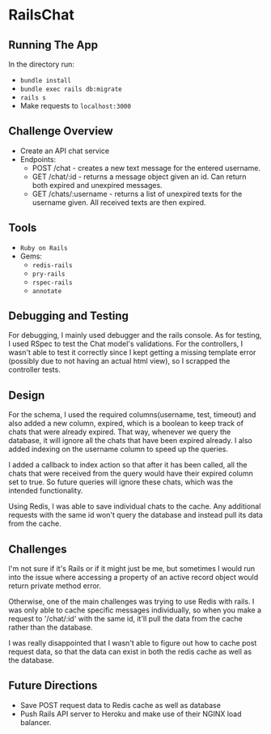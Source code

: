 # RailsChat

## Running The App
In the directory run:

* `bundle install`
* `bundle exec rails db:migrate`
* `rails s`
* Make requests to `localhost:3000`

## Challenge Overview
* Create an API chat service
* Endpoints:
  * POST /chat - creates a new text message for the entered username.
  * GET /chat/:id - returns a message object given an id. Can return both expired and unexpired messages.
  * GET /chats/:username - returns a list of unexpired texts for the username given. All received texts are then expired.

## Tools
* `Ruby on Rails`
* Gems:
  * `redis-rails`
  * `pry-rails`
  * `rspec-rails`
  * `annotate`

## Debugging and Testing
For debugging, I mainly used debugger and the rails console. As for testing, I used RSpec to test the Chat model's validations. For the controllers, I wasn't able to test it correctly since I kept getting a missing template error (possibly due to not having an actual html view), so I scrapped the controller tests.

## Design
For the schema, I used the required columns(username, test, timeout) and also added a new column, expired, which is a boolean to keep track of chats that were already expired. That way, whenever we query the database, it will ignore all the chats that have been expired already. I also added indexing on the username column to speed up the queries.

I added a callback to index action so that after it has been called, all the chats that were received from the query would have their expired column set to true. So future queries will ignore these chats, which was the intended functionality.

Using Redis, I was able to save individual chats to the cache. Any additional requests with the same id won't query the database and instead pull its data from the cache.

## Challenges
I'm not sure if it's Rails or if it might just be me, but sometimes I would run into the issue where accessing a property of an active record object would return private method error.

Otherwise, one of the main challenges was trying to use Redis with rails. I was only able to cache specific messages individually, so when you make a request to '/chat/:id' with the same id, it'll pull the data from the cache rather than the database.

I was really disappointed that I wasn't able to figure out how to cache post request data, so that the data can exist in both the redis cache as well as the database.

## Future Directions
* Save POST request data to Redis cache as well as database
* Push Rails API server to Heroku and make use of their NGINX load balancer.
